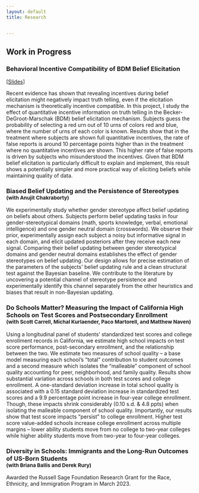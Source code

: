 ```yaml
---
layout: default
title: Research


---
```




## Work in Progress

### **Behavioral Incentive Compatibility of BDM Belief Elicitation**

[<ins><a href="https://chesun.github.io/assets/research/bdm_incentive_compatibility_esa.pdf" target="_blank">Slides</a></ins>]

Recent evidence has shown that revealing incentives during belief elicitation might negatively impact truth telling, even if the elicitation mechanism is theoretically incentive compatible. In this project, I study the effect of quantitative incentive information on truth telling in the Becker-DeGroot-Marschak (BDM) belief elicitation mechanism. Subjects guess the probability of selecting a red urn out of 10 urns of colors red and blue, where the number of urns of each color is known. Results show that in the treatment where subjects are shown full quantitative incentives, the rate of false reports is around 10 percentage points higher than in the treatment where no quantitative incentives are shown. This higher rate of false reports is driven by subjects who misunderstood the incentives. Given that BDM belief elicitation is particularly difficult to explain and implement, this result shows a potentially simpler and more practical way of eliciting beliefs while maintaining quality of data.

### **Biased Belief Updating and the Persistence of Stereotypes** <br><sup>(with Anujit Chakraborty)</sup>

We experimentally study whether gender stereotype affect belief updating on beliefs about others. Subjects perform belief updating tasks in four gender-stereotypical domains (math, sports knowledge, verbal, emotional intelligence) and one gender neutral domain (crosswords). We observe their prior, experimentally assign each subject a noisy but informative signal in each domain, and elicit updated posteriors after they receive each new signal. Comparing their belief updating between gender stereotypical domains and gender neutral domains establishes the effect of gender stereotypes on belief updating. Our design allows for precise estimation of the parameters of the subjects' belief updating rule and a clean structural test against the Bayesian baseline. We contribute to the literature by uncovering a potential channel of stereotype persistence and experimentally identify this channel separately from the other heuristics and biases that result in non-Bayesian updating.




### **Do Schools Matter? Measuring the Impact of California High Schools on Test Scores and Postsecondary Enrollment** <br><sup>(with Scott Carrell, Michal Kurlaender, Paco Martorell, and Matthew Naven)</sup>

Using a longitudinal panel of students’ standardized test scores and college enrollment records in California, we estimate high school impacts on test score performance, post-secondary enrollment, and the relationship between the two. We estimate two measures of school quality – a base model measuring each school’s “total” contribution to student outcomes and a second measure which isolates the “malleable” component of school quality accounting for peer, neighborhood, and family quality. Results show substantial variation across schools in both test scores and college enrollment. A one-standard deviation increase in total school quality is associated with a 0.15 standard deviation increase in standardized test scores and a 9.9 percentage point increase in four-year college enrollment. Though, these impacts shrink considerably (0.10 s.d. & 4.8 ppts) when isolating the malleable component of school quality. Importantly, our results show that test score impacts “persist” to college enrollment. Higher test score value-added schools increase college enrollment across multiple margins – lower ability students move from no college to two-year colleges while higher ability students move from two-year to four-year colleges.



### **Diversity in Schools: Immigrants and the Long-Run Outcomes of US-Born Students** <br><sup>(with Briana Ballis and Derek Rury) </sup>

Awarded the Russell Sage Foundation Research Grant for the Race, Ethnicity, and Immigration Program in March 2023.
